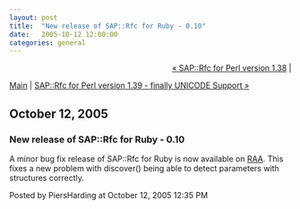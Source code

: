 ```yaml
---
layout: post
title:  "New release of SAP::Rfc for Ruby - 0.10"
date:   2005-10-12 12:00:00
categories: general
---
```

<p align="right">
<a href="http://www.piersharding.com/blog/archives/2005/08/saprfc_for_perl.html">&laquo; SAP::Rfc for Perl version 1.38</a> |

<a href="http://www.piersharding.com/blog/">Main</a>
| <a href="http://www.piersharding.com/blog/archives/2005/10/saprfc_for_perl_1.html">SAP::Rfc for Perl version 1.39 - finally UNICODE Support &raquo;</a>

</p>

<h2>October 12, 2005</h2>

<h3>New release of SAP::Rfc for Ruby - 0.10</h3>

A minor bug fix release of SAP::Rfc for Ruby is now available on <a href='http://raa.ruby-lang.org/project/saprfc/'>RAA</a>.  This fixes a new problem with discover() being able to detect parameters with structures correctly.

<div id="a000040more"><div id="more">

</div></div>

<p class="posted">Posted by PiersHarding at October 12, 2005 12:35 PM</p>





